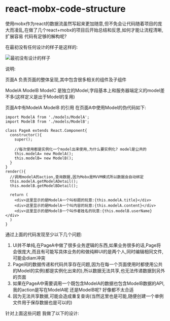 # react-mobx-code-structure
使用mobx作为react的数据流虽然写起来更加随意,但不免会让代码随着项目的庞大而凌乱,在做了几个react+mobx的项目后开始总结和反思,如何才能让流程清晰,扩展容易
代码有足够的解构呢?


在最初没有任何设计的样子是这样的:

![最初没有设计的样子](https://github.com/daiyunchao/react-mobx-code-structure/blob/master/v1.jpg)

说明:

页面A 负责页面的整体呈现,其中包含很多相关的组件及子组件

ModelA ModelB ModelC 是独立的Model,字段基本上和服务器端定义的model差不多(这样定义是出于Model的复用)

页面A中有ModelA ModelB 的引用
在页面A中使用Model的伪代码如下:
```
import ModelA from './models/ModelA';
import ModelB from './models/ModelB';

class PageA extends React.Component{
  constructor(){
    super();
    
    //每次使用都是实例化一个model出来使用,为什么要实例化? model是公共的
    this.modelA= new ModelA();
    this.modelB= new ModelB();
  }
}
render(){
  //调用modelA的action,查询数据,因为Mobx是MVVM模式所以数据会自动绑定
  this.modelA.getModelADetail();
  this.modelB.getModelBDetail();
  
  return (
    <div>这里显示的是ModelA一个叫标题的玩意:{this.modelA.title}</div>
    <div>这里显示的是ModelA一个叫内容的玩意:{this.modelA.content}</div>
    <div>这里显示的是ModelB一个叫作者姓名的玩意:{this.modelB.userName}</div>
  )
}
```
通过上面的代码发现至少以下几个问题:
1. UI并不单纯,在PageA中做了很多业务逻辑的东西,如果业务很多的话,Page将会很庞大,而且有可能写具体业务的和做纯粹UI的是两个人,同时编辑相同文件,可能会diam冲突
2. Page间的数据传递和代码共享存在问题,因为在每一个页面使用时都使用公共的Model的实例(都是实例化出来的),所以数据无法共享,也无法传递数据到另外的页面
3. 如果在PageA中需要调用一个既包含ModelA的数据也包含ModelB数据的API,我的action是写在ModelA呢 还是ModelB呢? 好像都不太合适
4. 因为无法共享数据,可能会造成重复查询(当然这里也是可能,随便创建一个单例文件用于保存数据也是可以的)


针对上面这些问题 我做了以下的设计:

